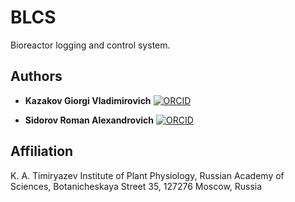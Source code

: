 # BLCS

Bioreactor logging and control system.

## Authors

* **Kazakov Giorgi Vladimirovich** [![ORCID](https://orcid.org/sites/default/files/images/orcid_16x16.png "0009-0004-0137-8627")](https://orcid.org/0009-0004-0137-8627)

* **Sidorov Roman Alexandrovich** [![ORCID](https://orcid.org/sites/default/files/images/orcid_16x16.png "0000-0003-3132-7383")](https://orcid.org/0000-0003-3132-7383)

## Affiliation

K. A. Timiryazev Institute of Plant Physiology, Russian Academy of Sciences, Botanicheskaya Street 35, 127276 Moscow, Russia
